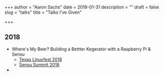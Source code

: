 +++
author = "Aaron Sachs"
date = 2019-01-31 
description = ""
draft = false
slug = "talks"
title = "Talks I've Given"

+++



## 2018

* Where's My Beer? Building a Bettter Kegerator with a Raspberry Pi & Sensu
  * [Texas Linuxfest 2018][1]
  * [Sensu Summit 2018][2]
* 
  
<!--LINKS-->
[1]: https://www.youtube.com/watch?v=bFICVwvlBXM
[2]: https://www.youtube.com/watch?v=bn9FDCzlyG0&list=PLqLtpBjHqwC8S6D_VaVEf8aaXixNEvjIC&index=7